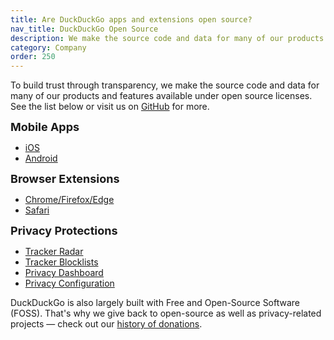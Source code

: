 ```yaml
---
title: Are DuckDuckGo apps and extensions open source?
nav_title: DuckDuckGo Open Source
description: We make the source code and data for many of our products and features available under open source licenses.
category: Company
order: 250
---
```


<p>
    To build trust through transparency, we make the source code and data for many of our products and features available under open source licenses. See the list below or visit us on <a href="https://github.com/duckduckgo">GitHub</a> for more.
</p>

<p>
    <strong style="font-size: 18px;">Mobile Apps</strong>
</p>
<ul>
    <li><a href="https://github.com/duckduckgo/ios">iOS</a></li>
    <li><a href="https://github.com/duckduckgo/android">Android</a></li>
</ul>
<p>
    <strong style="font-size:18px;">Browser Extensions</strong>
</p>
<ul>
    <li><a href="https://github.com/duckduckgo/duckduckgo-privacy-extension">Chrome/Firefox/Edge</a></li>
    <li><a href="https://github.com/duckduckgo/privacy-for-safari">Safari</a></li>
</ul>

<p>
    <strong style="font-size:18px;">Privacy Protections</strong>
</p>
<ul>
    <li>
        <a href="https://github.com/duckduckgo/tracker-radar">Tracker Radar</a>
    </li>
    <li>
        <a href="https://github.com/duckduckgo/tracker-blocklists">Tracker Blocklists</a>
    </li>
    <li><a href="https://github.com/duckduckgo/privacy-dashboard">Privacy Dashboard</a></li>
    <li>
        <a href="https://github.com/duckduckgo/privacy-configuration">Privacy Configuration</a>
    </li>
</ul>
<p>
    DuckDuckGo is also largely built with Free and Open-Source Software (FOSS). 
    That's why we give back to open-source as well as privacy-related
    projects — check out our
    <a href="https://duckduckgo.com/donations">history of donations</a>.
</p>

